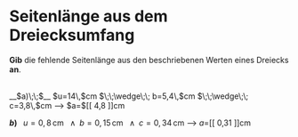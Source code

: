 <!--
version:  0.0.1

language: de


@style
input {
    text-align: center;
}

.flex-container {
    display: flex;
    flex-wrap: wrap;
    align-items: stretch;
    gap: 20px;
}

.flex-child {
    flex: 1;
    min-width: 350px;
    margin-right: 20px;
}

@media (max-width: 400px) {
    .flex-child {
        flex: 100%;
        margin-right: 0;
    }
}
@end

formula: \carry   \textcolor{red}{\scriptsize #1}
formula: \digit   \rlap{\carry{#1}}\phantom{#2}#2
formula: \permil  \text{‰}

import: https://raw.githubusercontent.com/LiaTemplates/Tikz-Jax/main/README.md

script: https://cdn.jsdelivr.net/gh/LiaTemplates/Tikz-Jax@main/dist/index.js


tags: Dreiecke, Länge, Fläche, Umfang, Dezimalzahlen, mittel, niedrig, Angeben

comment: Berechne die unbekannte Seitenlänge aus dem Umfang einer dreieckigen Fläche in Dezimalzahlen.

author: Martin Lommatzsch

-->




# Seitenlänge aus dem Dreiecksumfang


**Gib** die fehlende Seitenlänge aus den beschriebenen Werten eines Dreiecks **an**.

<br>


<section class="flex-container">


<div class="flex-child">
__$a)\;\;$__ $u=14\,$cm $\;\;\wedge\;\; b=5,4\,$cm $\;\;\wedge\;\; c=3,8\,$cm
--> $a=$[[  4,8  ]]cm

<br>
</div>

<div class="flex-child">

__$b)\;\;$__ $u=0,8\,$cm $\;\;\wedge\;\; b=0,15\,$cm $\;\;\wedge\;\; c=0,34\,$cm
--> $a=$[[  0,31  ]]cm



</div>

</section>





<br>
<br>
<br>
<br>
<br>
